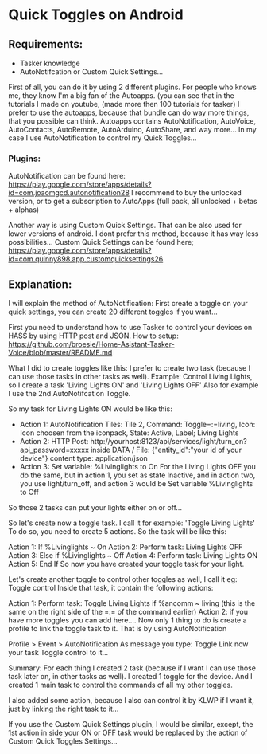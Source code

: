 # Quick Toggles on Android

## Requirements: 
- Tasker knowledge 
- AutoNotifcation or Custom Quick Settings...

First of all, you can do it by using 2 different plugins.
For people who knows me, they know I'm a big fan of the Autoapps. (you can see that in the tutorials I made on youtube, (made more then 100 tutorials for tasker)
I prefer to use the autoapps, because that bundle can do way more things, that you possible can think.
Autoapps contains AutoNotification, AutoVoice, AutoContacts, AutoRemote, AutoArduino, AutoShare, and way more...
In my case I use AutoNotification to control my Quick Toggles...

### Plugins:
AutoNotification can be found here: https://play.google.com/store/apps/details?id=com.joaomgcd.autonotification28
I recommend to buy the unlocked version, or to get a subscription to AutoApps (full pack, all unlocked + betas + alphas)

Another way is using Custom Quick Settings. That can be also used for lower versions of android.
I dont prefer this method, because it has way less possibilities...
Custom Quick Settings can be found here; https://play.google.com/store/apps/details?id=com.quinny898.app.customquicksettings26

## Explanation:

I will explain the method of AutoNotification:
First create a toggle on your quick settings, you can create 20 different toggles if you want...

First you need to understand how to use Tasker to control your devices on HASS by using HTTP post and JSON.
How to setup: https://github.com/broesie/Home-Asistant-Tasker-Voice/blob/master/README.md

What I did to create toggles like this:
I prefer to create two task (because I can use those tasks in other tasks as well).
Example: Control Living Lights, so I create a task 'Living Lights ON' and 'Living Lights OFF'
Also for example I use the 2nd AutoNotifcation Toggle.

So my task for Living Lights ON would be like this:

- Action 1: AutoNotification Tiles: Tile 2, Command: Toggle=:=living, Icon: Icon choosen from the iconpack, State: Active, Label; Living Lights
- Action 2: HTTP Post: http://yourhost:8123/api/services/light/turn_on?api_password=xxxxx
inside DATA / File: {"entity_id":"your id of your device"}
content type: application/json
- Action 3: Set variable: %Livinglights to On
For the Living Lights OFF you do the same, but in action 1, you set as state Inactive, and in action two, you use light/turn_off, and action 3 would be Set variable %Livinglights to Off

So those 2 tasks can put your lights either on or off...

So let's create now a toggle task. I call it for example: 'Toggle Living Lights'
To do so, you need to create 5 actions. So the task will be like this:

Action 1: If %Livinglights ~ On
Action 2: Perform task: Living Lights OFF
Action 3: Else if %Livinglights ~ Off
Action 4: Perform task: Living Lights ON
Action 5: End If
So now you have created your toggle task for your light.

Let's create another toggle to control other toggles as well, I call it eg: Toggle control
Inside that task, it contain the following actions:

Action 1: Perform task: Toggle Living Lights if %ancomm ~ living (this is the same on the right side of the =:= of the command earlier)
Action 2: if you have more toggles you can add here....
Now only 1 thing to do is create a profile to link the toggle task to it. That is by using AutoNotification

Profile > Event > AutoNotification
As message you type: Toggle
Link now your task Toggle control to it...

Summary: For each thing I created 2 task (because if I want I can use those task later on, in other tasks as well).
I created 1 toggle for the device. And I created 1 main task to control the commands of all my other toggles.

I also added some action, because I also can control it by KLWP if I want it, just by linking the right task to it...

If you use the Custom Quick Settings plugin, I would be similar, except, the 1st action in side your ON or OFF task would be replaced by the action of Custom Quick Toggles Settings...

